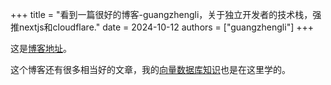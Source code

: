 +++
title = "看到一篇很好的博客-guangzhengli，关于独立开发者的技术栈，强推nextjs和cloudflare."
date = 2024-10-12
authors = ["guangzhengli"]
+++

这是[博客地址](https://guangzhengli.com/blog/zh/indie-hacker-tech-stack-2024/)。

这个博客还有很多相当好的文章，我的[向量数据库知识](https://guangzhengli.com/blog/zh/vector-database/)也是在这里学的。
